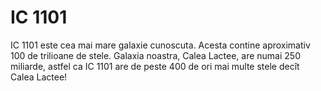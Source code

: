 # IC 1101

IC 1101 este cea mai mare galaxie cunoscuta. Acesta contine aproximativ 100 de
trilioane de stele. Galaxia noastra, Calea Lactee, are numai 250 miliarde,
astfel ca IC 1101 are de peste 400 de ori mai multe stele decît Calea Lactee!
